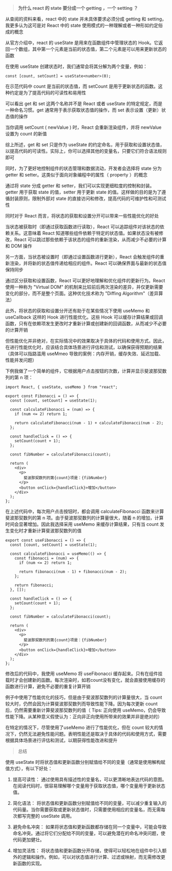 > **为什么 react 的 state 要分成一个 getting ，一个 setting ？**

从查阅的资料来看，react 中的 state 并未具体要求必须分成 getting 和 setting，我更多认为这可是对 React 中的 state 使用模式的一种理解或者一种形如约定俗成的概念

从官方介绍中，react 的 useState 是用来在函数组件中管理状态的 Hook。它返回一个数组，其中第一个元素是当前的状态值，第二个元素是可以用来更新状态的函数

在使用 useState 创建状态时，我们通常会将其分解为两个变量，例如：

```tsx
const [count, setCount] = useState<number>(0);
```

在示范代码中 count 是当前的状态值，而 setCount 是用于更新状态的函数。这种约定是为了提高代码的可读性和易用性

可以看出 get 和 set 这两个名称并不是 React 或者 useState 的特定规定，而是一种命名习惯。get 通常用于表示获取状态值的操作，而 set 表示设置（更新）状态值的操作

当你调用 setCount ( newValue )  时，React 会重新渲染组件，并将 newValue 设置为 count 的新值

综上所述，get 和 set 只是作为 useState 的约定命名，用于获取和设置状态值，以提高代码的可读性。实际上，你可以选择其他的变量名，只要它们符合语法规则即可

同时，为了更好地控制组件的状态管理和数据流动，开发者会选择将 state 分为 getter 和 setter。这类似于面向对象编程中的属性（ property ）的概念

通过将 state 分成 getter 和 setter，我们可以实现更细粒度的控制和封装。getter 用于获取 state 的值，setter 用于更新 state 的值。这样做的目的是为了遵循封装原则，限制外部对 state 的直接访问和修改，提高代码的可维护性和可测试性

同时对于 React 而言，将状态的获取和设置分开可以带来一些性能优化的好处

当状态被获取时（即通过获取函数进行读取），React 可以追踪组件对该状态的依赖关系。这意味着 React 知道哪些组件依赖于特定的状态值。如果状态没有被修改，React 可以跳过那些依赖于该状态的组件的重新渲染，从而减少不必要的计算和 DOM 操作

另一方面，当状态被设置时（即通过设置函数进行更新），React 会触发组件的重新渲染，并将新的状态值传递给相应的组件。React 可以确保界面与最新的状态值保持同步

通过区分获取和设置函数，React 可以更好地理解和优化组件的更新行为。React 使用一种称为 "Virtual DOM" 的机制来比较前后两次渲染的差异，并仅更新需要变化的部分，而不是整个页面。这种优化技术称为 "Diffing Algorithm"（差异算法）

此外，将状态的获取和设置分开还有助于在某些情况下使用 useMemo 和 useCallback 这样的 Hook 进行性能优化。这些 Hook 可以缓存计算结果或回调函数，只有在依赖项发生更改时才重新计算或创建新的回调函数，从而减少不必要的计算开销

但性能优化并非绝对，在实际情况中的效果取决于具体的代码和使用方式。因此，在进行性能优化时，应该结合具体场景进行评估和测试，以确保获得预期的结果（具体可以指路滥用 useMmeo 导致的案例：内存开销，缓存失效、延迟加载、性能并发问题）

下例我做了一个简单的组件，它根据用户点击按钮的次数，计算并显示斐波那契数列的第 n 项：

```tsx
import React, { useState, useMemo } from "react";

export const Fibonacci = () => {
  const [count, setCount] = useState(1);

  const calculateFibonacci = (num) => {
    if (num <= 2) return 1;

    return calculateFibonacci(num - 1) + calculateFibonacci(num - 2);
  };

  const handleClick = () => {
    setCount(count + 1);
  };

  const fibNumber = calculateFibonacci(count);

  return (
    <div>
      <p>
        斐波那契数列的第{count}项是：{fibNumber}
      </p>
      <button onClick={handleClick}>增加</button>
    </div>
  );
};

```

在上述代码中，每次用户点击按钮时，都会调用 calculateFibonacci 函数来计算斐波那契数列的第 n 项。由于斐波那契数列的计算量很大，随着 n 的增加，计算时间会显著增加。因此我选择采用 useMemo 来缓存计算结果，只有当 count 发生变化时才重新计算斐波那契数列的值

```tsx
export const useFibonacci = () => {
  const [count, setCount] = useState(1);

  const calculateFibonacci = useMemo(() => {
    const fibonacci = (num) => {
      if (num <= 2) return 1;

      return fibonacci(num - 1) + fibonacci(num - 2);
    };

    return fibonacci;
  }, []);

  const handleClick = () => {
    setCount(count + 1);
  };

  const fibNumber = calculateFibonacci(count);

  return (
    <div>
      <p>
        斐波那契数列的第{count}项是：{fibNumber}
      </p>
      <button onClick={handleClick}>增加</button>
    </div>
  );
};
```

修改后的代码中，我使用 useMemo 将 useFibonacci 缓存起来。只有在组件挂载时才会创建新的函数。每次渲染时，如若count没有变化，就会直接使用缓存的函数进行计算，避免不必要的重复计算开销

例子中使用了性能优化的技巧，但是由于斐波那契数列的计算量很大，当 count 较大时，仍然会因为计算斐波那契数列而导致性能下降。因为每次更新 count 后，仍然需要重新计算斐波那契数列的值（ Tips:  正向使用 useMemo，仍会导致性能下降。从某种意义假使认为：正向非正向使用所带来的效果并非是绝对的）

在特定的情况下，尽管使用了useMemo 进行了性能优化，但在 count 较大的情况下，仍然无法避免性能问题。表明性能还是取决于具体的代码和使用方式，需要根据具体场景进行评估和测试，以期获得性能改进和提升



>  总结

使用 useState 时将状态值和更新函数分别赋值给不同的变量（通常是使用解构赋值方式），有以下好处：

1. 提高可读性： 通过使用具有描述性的变量名，可以更清晰地表达代码的意图。在阅读代码时，很容易理解哪个变量用于获取状态值，哪个变量用于更新状态值。

2. 简化语法： 将状态值和更新函数分别赋值给不同的变量，可以减少重复输入的代码量。当你需要获取或更新状态值时，只需要使用相应的变量名，而无需每次都写完整的 useState 调用。

3. 避免命名冲突： 如果将状态值和更新函数都存储在同一个变量中，可能会导致命名冲突。通过将它们分配给不同的变量，可以避免潜在的命名冲突问题，使代码更加健壮。

4. 增加灵活性： 将状态值和更新函数分开存储，使得可以轻松地在组件中引入额外的逻辑和操作。例如，可以对状态值进行计算、过滤或映射，而无需修改更新函数的实现。
